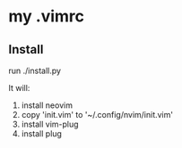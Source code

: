 # my .vimrc
## Install
run ./install.py

It will: 

1. install neovim
2. copy 'init.vim' to '~/.config/nvim/init.vim'
3. install vim-plug
4. install plug
